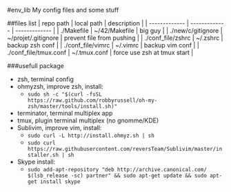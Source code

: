 #env_lib
My config files and some stuff

##files list
| repo path  | local path | description |
| ------------- | ------------- | ------------- |
| ./Makefile        | ~/42/Makefile | big guy |
| ./new/c/gitignore | ~/projet/.gitignore | prevent file from pushing |
| ./conf_file/zshrc | ~/.zshrc | backup zsh conf |
| ./conf_file/vimrc | ~/.vimrc | backup vim conf |
| ./conf_file/tmux.conf | ~/.tmux.conf | force use zsh at tmux start |


###usefull package
- zsh, terminal config
- ohmyzsh, improve zsh, install:
	- ```sudo sh -c "$(curl -fsSL https://raw.github.com/robbyrussell/oh-my-zsh/master/tools/install.sh)"```
- terminator, terminal multiplex app
- tmux,	plugin terminal multiplex (no gnomme/KDE)
- Sublivim, improve vim, install:
	- ```sudo curl -L http://install.ohmyz.sh | sh```
	- ```sudo curl https://raw.githubusercontent.com/reversTeam/Sublivim/master/installer.sh | sh```
- Skype install:
	- ```sudo add-apt-repository "deb http://archive.canonical.com/ $(lsb_release -sc) partner" && sudo apt-get update && sudo apt-get install skype```
